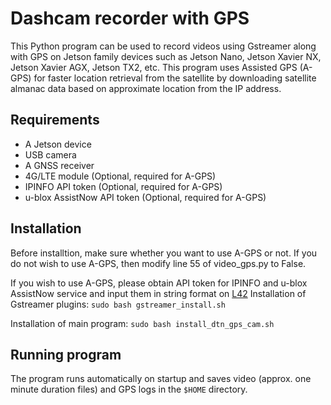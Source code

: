 # Dashcam recorder with GPS

This Python program can be used to record videos using Gstreamer along with GPS on Jetson family devices such as Jetson Nano, Jetson Xavier NX, Jetson Xavier AGX, Jetson TX2, etc. 
This program uses Assisted GPS (A-GPS) for faster location retrieval from the satellite by downloading satellite almanac data based on approximate location from the IP address.

## Requirements

- A Jetson device
- USB camera
- A GNSS receiver
- 4G/LTE module (Optional, required for A-GPS)
- IPINFO API token (Optional, required for A-GPS)
- u-blox AssistNow API token (Optional, required for A-GPS)

## Installation

Before installtion, make sure whether you want to use A-GPS or not. If you do not wish to use A-GPS, then modify line 55 of video_gps.py to False.

If you wish to use A-GPS, please obtain API token for IPINFO and u-blox AssistNow service and input them in string format on [L42](https://github.com/sekilab/dashcam_gps_jetson/blob/b93cb6278f19fca51c3d35a98c5c114bb2eb929a/video_gps.py#L42)
Installation of Gstreamer plugins:
`sudo bash gstreamer_install.sh`

Installation of main program:
`sudo bash install_dtn_gps_cam.sh`

## Running program

The program runs automatically on startup and saves video (approx. one minute duration files) and GPS logs in the `$HOME` directory. 
